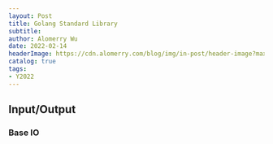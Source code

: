 ```yaml
---
layout: Post
title: Golang Standard Library
subtitle: 
author: Alomerry Wu
date: 2022-02-14
headerImage: https://cdn.alomerry.com/blog/img/in-post/header-image?max=29
catalog: true
tags:
- Y2022
---
```


<!-- Description. -->

<!-- more -->

## Input/Output

### Base IO
